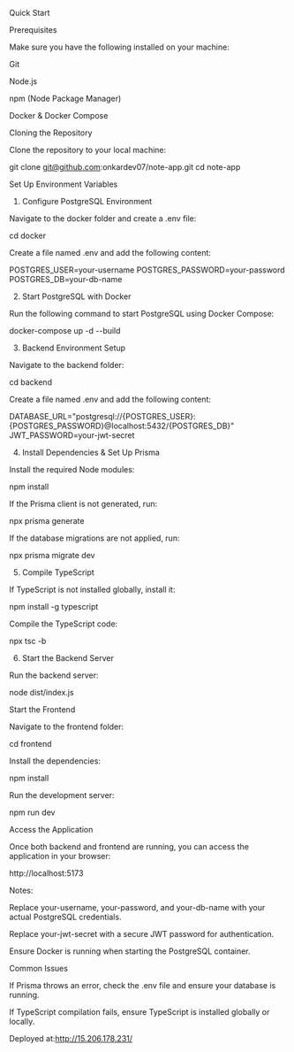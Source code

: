 Quick Start

Prerequisites

Make sure you have the following installed on your machine:

Git

Node.js

npm (Node Package Manager)

Docker & Docker Compose

Cloning the Repository

Clone the repository to your local machine:

git clone git@github.com:onkardev07/note-app.git
cd note-app

Set Up Environment Variables

1. Configure PostgreSQL Environment

Navigate to the docker folder and create a .env file:

cd docker

Create a file named .env and add the following content:

POSTGRES_USER=your-username
POSTGRES_PASSWORD=your-password
POSTGRES_DB=your-db-name

2. Start PostgreSQL with Docker

Run the following command to start PostgreSQL using Docker Compose:

docker-compose up -d --build

3. Backend Environment Setup

Navigate to the backend folder:

cd backend

Create a file named .env and add the following content:

DATABASE_URL="postgresql://{POSTGRES_USER}:{POSTGRES_PASSWORD}@localhost:5432/{POSTGRES_DB}"
JWT_PASSWORD=your-jwt-secret

4. Install Dependencies & Set Up Prisma

Install the required Node modules:

npm install

If the Prisma client is not generated, run:

npx prisma generate

If the database migrations are not applied, run:

npx prisma migrate dev

5. Compile TypeScript

If TypeScript is not installed globally, install it:

npm install -g typescript

Compile the TypeScript code:

npx tsc -b

6. Start the Backend Server

Run the backend server:

node dist/index.js

Start the Frontend

Navigate to the frontend folder:

cd frontend

Install the dependencies:

npm install

Run the development server:

npm run dev

Access the Application

Once both backend and frontend are running, you can access the application in your browser:

http://localhost:5173

Notes:

Replace your-username, your-password, and your-db-name with your actual PostgreSQL credentials.

Replace your-jwt-secret with a secure JWT password for authentication.

Ensure Docker is running when starting the PostgreSQL container.

Common Issues

If Prisma throws an error, check the .env file and ensure your database is running.

If TypeScript compilation fails, ensure TypeScript is installed globally or locally.

Deployed at:http://15.206.178.231/
